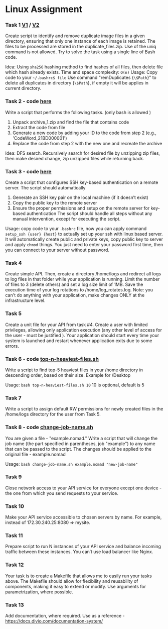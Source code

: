 # Linux Assignment

### Task 1 [V1](task-1%2Fundublicate-v1.sh) / [V2](task-1%2Fundublicate-v2.sh)

Create script to identify and remove duplicate image files in a given directory, ensuring that only one instance of each
image is retained. The files to be processed are stored in the duplicate_files.zip. Use of the uniq command is not
allowed. Try to solve the task using a single line of Bash code.

Idea: Using `sha256` hashing method to find hashes of all files, then delete file which hash already exists. Time and space complexity: `O(n)`
Usage: Copy code to your `~/.bashrc$ file` Use command "remDuplicates {`\$Path`}" to delete all duplicates in directory {`\$Path`}, if empty it will be applies in current directory. 
### Task 2 - code [here](task-2%2Fexctarct_code.sh)

Write a script that performs the following tasks. (only bash is allowed )

1. Unpack archive_1.zip and find the file that contains code
2. Extract the code from file
3. Generate a new code by adding your ID to the code from step 2 (e.g.,
   'CodeWord_21BD000001')
4. Replace the code from step 2 with the new one and recreate the archive

Idea: DFS search. Recursively search for desired file by unzipping zip files, then make desired change, zip unzipped files while returning back.
### Task 3 - code [here](task-3%2Fconfigure-ssh.sh)

Create a script that configures SSH key-based authentication on a remote server. The script should automatically

1. Generate an SSH key pair on the local machine (if it doesn’t exist)
2. Copy the public key to the remote server
3. Ensure the proper permissions and setup on the remote server for key-based
   authentication
   The script should handle all steps without any manual intervention, except for executing the script.

Usage: copy code to your `.bashrc` file, now you can apply command `setup_ssh {user} {host}` to actually set up your ssh with linux based server. It will automatically create public and private keys, copy public key to server and apply `chmod` things. You just need to enter your password first time, then you can connect to your server without password. 

### Task 4

Create simple API. Then, create a directory /home/logs and redirect all logs to log files in that folder while your
application is running. Limit the number of files to 3 (delete others) and set a log size limit of 1MB. Save the
execution time of your log rotations to /home/log_rotates.log.
Note: you can't do anything with your application, make changes ONLY at the infrastructure level.

### Task 5

Create a unit file for your API from task #4. Create a user with limited privileges, allowing only application
execution (any other level of access for the user - must be justified ).
Your application should start every time your system is launched and restart whenever application exits due to some
errors.

### Task 6 - code [top-n-heaviest-files.sh](task-6%2Ftop-n-heaviest-files.sh)

Write a script to find top-5 heaviest files in your /home directory in descending order, based on their size. Example
for /Desktop

Usage: `bash top-n-heaviest-files.sh 10` 10 is optional, default is 5

### Task 7

Write a script to assign default RW permissions for newly created files in the /home/logs directory for the user from
Task 5.

### Task 8 - code [change-job-name.sh](task-8%2Fchange-job-name.sh)

You are given a file - "example.nomad." Write a script that will change the job name (the part specified in parentheses,
job "example") to any name that can be passed to the script. The changes should be applied to the original file -
example.nomad

Usage: `bash change-job-name.sh example.nomad "new-job-name"`

### Task 9

Close network access to your API service for everyone except one device - the one from which you send requests to your
service.

### Task 10

Make your API service accessible to chosen servers by name. For example, instead of 172.30.240.25:8080 => mysite.

### Task 11

Prepare script to run N instances of your API service and balance incoming traffic between these instances. You can’t
use load balancer like Nginx.

### Task 12

Your task is to create a Makefile that allows me to easily run your tasks above. The Makefile should allow for
flexibility and reusability of components, making it easy to extend or modify. Use arguments for parametrization, where
possible.

### Task 13

Add documentation, where required. Use as a reference -
https://docs.divio.com/documentation-system/

